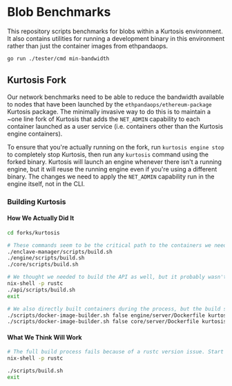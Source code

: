 Blob Benchmarks
===============

This repository scripts benchmarks for blobs within a Kurtosis environment. It also contains utilities for running a development binary in this environment rather than just the container images from ethpandaops.

```bash
go run ./tester/cmd min-bandwidth
```

## Kurtosis Fork

Our network benchmarks need to be able to reduce the bandwidth available to nodes that have been launched by the `ethpandaops/ethereum-package` Kurtosis package. The minimally invasive way to do this is to maintain a ~one line fork of Kurtosis that adds the `NET_ADMIN` capability to each container launched as a user service (i.e. containers other than the Kurtosis engine containers).

To ensure that you're actually running on the fork, run `kurtosis engine stop` to completely stop Kurtosis, then run any `kurtosis` command using the forked binary. Kurtosis will launch an engine whenever there isn't a running engine, but it will reuse the running engine even if you're using a different binary. The changes we need to apply the `NET_ADMIN` capability run in the engine itself, not in the CLI.


### Building Kurtosis

#### How We Actually Did It

```bash
cd forks/kurtosis

# These commands seem to be the critical path to the containers we need.
./enclave-manager/scripts/build.sh 
./engine/scripts/build.sh
./core/scripts/build.sh

# We thought we needed to build the API as well, but it probably wasn't necessary.
nix-shell -p rustc
./api/scripts/build.sh
exit

# We also directly built containers during the process, but the build scripts should do this automatically.
./scripts/docker-image-builder.sh false engine/server/Dockerfile kurtosistech/engine:caa9a3-dirty
./scripts/docker-image-builder.sh false core/server/Dockerfile kurtosistech/core:caa9a3-dirty
```

#### What We Think Will Work

```bash
# The full build process fails because of a rustc version issue. Start a shell with the latest version of rustc.
nix-shell -p rustc

./scripts/build.sh
exit
```
